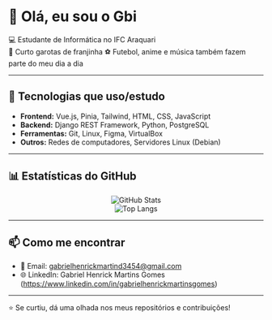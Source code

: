# 👋 Olá, eu sou o Gbi

💻 Estudante de Informática no IFC Araquari  
🎨 Curto garotas de franjinha 
⚽ Futebol, anime e música também fazem parte do meu dia a dia  

---

## 🚀 Tecnologias que uso/estudo
- **Frontend:** Vue.js, Pinia, Tailwind, HTML, CSS, JavaScript  
- **Backend:** Django REST Framework, Python, PostgreSQL  
- **Ferramentas:** Git, Linux, Figma, VirtualBox  
- **Outros:** Redes de computadores, Servidores Linux (Debian)

---

## 📊 Estatísticas do GitHub
<div align="center">

![GitHub Stats](https://github-readme-stats.vercel.app/api?username=gabrielmartinsgomes&show_icons=true&theme=radical)  
![Top Langs](https://github-readme-stats.vercel.app/api/top-langs/?username=gabrielmartinsgomes&layout=compact&theme=radical)

</div>

---

## 📫 Como me encontrar
- 📧 Email: gabrielhenrickmartind3454@gmail.com
- 🌐 LinkedIn: Gabriel Henrick Martins Gomes (https://www.linkedin.com/in/gabrielhenrickmartinsgomes)

---

⭐ Se curtiu, dá uma olhada nos meus repositórios e contribuições!
